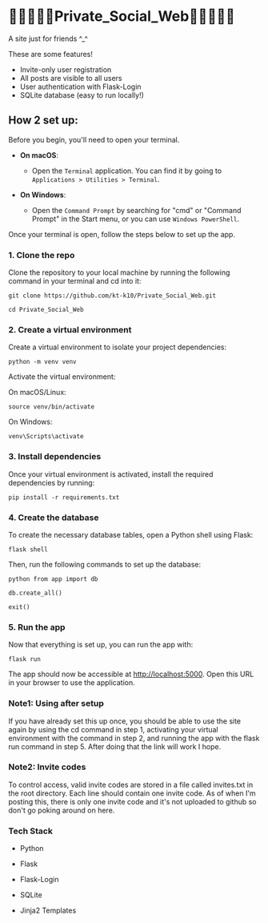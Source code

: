 # 🧸🎀🍓🤗🌈Private_Social_Web🌸🧁💕🦄✨

A site just for friends ^_^

 These are some features!
- Invite-only user registration
- All posts are visible to all users
- User authentication with Flask-Login
- SQLite database (easy to run locally!)

## How 2 set up:

Before you begin, you'll need to open your terminal. 

- **On macOS**: 
  - Open the `Terminal` application. You can find it by going to `Applications > Utilities > Terminal`.

- **On Windows**:
  - Open the `Command Prompt` by searching for "cmd" or "Command Prompt" in the Start menu, or you can use `Windows PowerShell`.

Once your terminal is open, follow the steps below to set up the app.


### 1. Clone the repo
Clone the repository to your local machine by running the following command in your terminal and cd into it:

```git clone https://github.com/kt-k10/Private_Social_Web.git```

```cd Private_Social_Web ```

### 2. Create a virtual environment
Create a virtual environment to isolate your project dependencies:

```python -m venv venv ```

Activate the virtual environment:

On macOS/Linux:

```source venv/bin/activate ```

On Windows:

```venv\Scripts\activate ```

### 3. Install dependencies
Once your virtual environment is activated, install the required dependencies by running:

```pip install -r requirements.txt ```

### 4. Create the database
To create the necessary database tables, open a Python shell using Flask:

```flask shell ```

Then, run the following commands to set up the database:

```python from app import db```

```db.create_all()```

```exit()```

### 5. Run the app
Now that everything is set up, you can run the app with:

```flask run ```

The app should now be accessible at [http://localhost:5000](http://127.0.0.1:5000/
). Open this URL in your browser to use the application.

### Note1: Using after setup
If you have already set this up once, you should be able to use the site again by using the cd command in step 1, activating your virtual environment with the command in step 2, and running the app with the flask run command in step 5. After doing that the link will work I hope.

### Note2: Invite codes

To control access, valid invite codes are stored in a file called invites.txt in the root directory. Each line should contain one invite code. As of when I'm posting this, there is only one invite code and it's not uploaded to github so don't go poking around on here.

### Tech Stack
- Python

- Flask 

- Flask-Login 

- SQLite

- Jinja2 Templates

